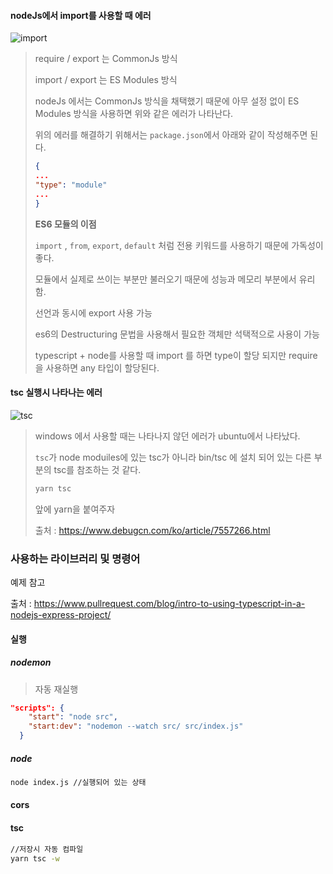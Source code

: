 

#### nodeJs에서 import를 사용할 때 에러

![import](https://user-images.githubusercontent.com/52882578/120405491-a1589000-c383-11eb-8e16-f44cdd02c68a.PNG)

> require / export 는 CommonJs 방식
>
> import / export 는 ES Modules 방식
>
> nodeJs 에서는 CommonJs  방식을 채택했기 때문에 아무 설정 없이 ES Modules 방식을 사용하면 위와 같은 에러가 나타난다.
>
> 위의 에러를 해결하기 위해서는 `package.json`에서  아래와 같이 작성해주면 된다.
>
> ```json
> {
> ...
> "type": "module"
> ...
> }
> ```
>
> **ES6 모듈의 이점**
>
> `import` , `from`, `export`, `default` 처럼 전용 키워드를 사용하기 때문에 가독성이 좋다.
>
> 모듈에서 실제로 쓰이는 부분만 불러오기 때문에 성능과 메모리 부분에서 유리함.
>
> 선언과 동시에 export  사용 가능
>
> es6의 Destructuring 문법을 사용해서 필요한 객체만 석택적으로 사용이 가능
>
> typescript + node를 사용할 때 import 를 하면 type이 할당 되지만 require을 사용하면 any 타입이 할당된다.



#### tsc 실행시 나타나는 에러

![tsc](https://user-images.githubusercontent.com/52882578/120405495-a289bd00-c383-11eb-986f-aa963bf24cc4.PNG)

> windows 에서 사용할 때는 나타나지 않던 에러가 ubuntu에서 나타났다.
>
> `tsc`가 node moduiles에 있는 tsc가 아니라 bin/tsc 에 설치 되어 있는 다른 부분의 tsc를 참조하는 것 같다.
>
> ```bash
> yarn tsc
> ```
>
> 앞에 yarn을 붙여주자
>
> 출처 : https://www.debugcn.com/ko/article/7557266.html



### 사용하는 라이브러리 및 명령어

예제 참고

출처 : https://www.pullrequest.com/blog/intro-to-using-typescript-in-a-nodejs-express-project/



#### 실행

##### nodemon

> 자동 재실행

```json
"scripts": {
    "start": "node src",
    "start:dev": "nodemon --watch src/ src/index.js"
  }
```

##### node

```bash
node index.js //실행되어 있는 상태
```



#### cors

#### tsc

```bash
//저장시 자동 컴파일
yarn tsc -w
```

